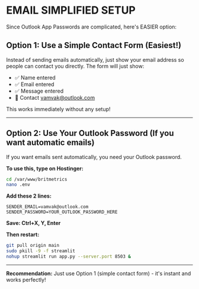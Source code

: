 # EMAIL SIMPLIFIED SETUP

Since Outlook App Passwords are complicated, here's EASIER option:

## Option 1: Use a Simple Contact Form (Easiest!)

Instead of sending emails automatically, just show your email address so people can contact you directly. The form will just show:
- ✅ Name entered
- ✅ Email entered  
- ✅ Message entered
- 📧 Contact vamvak@outlook.com

This works immediately without any setup!

---

## Option 2: Use Your Outlook Password (If you want automatic emails)

If you want emails sent automatically, you need your Outlook password.

**To use this, type on Hostinger:**

```bash
cd /var/www/britmetrics
nano .env
```

**Add these 2 lines:**
```
SENDER_EMAIL=vamvak@outlook.com
SENDER_PASSWORD=YOUR_OUTLOOK_PASSWORD_HERE
```

**Save: Ctrl+X, Y, Enter**

**Then restart:**
```bash
git pull origin main
sudo pkill -9 -f streamlit
nohup streamlit run app.py --server.port 8503 &
```

---

**Recommendation:** Just use Option 1 (simple contact form) - it's instant and works perfectly!
